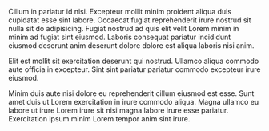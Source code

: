 Cillum in pariatur id nisi. Excepteur mollit minim proident aliqua duis cupidatat esse sint labore. Occaecat fugiat reprehenderit irure nostrud sit nulla sit do adipisicing. Fugiat nostrud ad quis elit velit Lorem minim in minim ad fugiat sint eiusmod. Laboris consequat pariatur incididunt eiusmod deserunt anim deserunt dolore dolore est aliqua laboris nisi anim.

Elit est mollit sit exercitation deserunt qui nostrud. Ullamco aliqua commodo aute officia in excepteur. Sint sint pariatur pariatur commodo excepteur irure eiusmod.

Minim duis aute nisi dolore eu reprehenderit cillum eiusmod est esse. Sunt amet duis ut Lorem exercitation in irure commodo aliqua. Magna ullamco eu labore ut irure Lorem irure sit nisi magna labore irure esse pariatur. Exercitation ipsum minim Lorem tempor anim sint irure.
